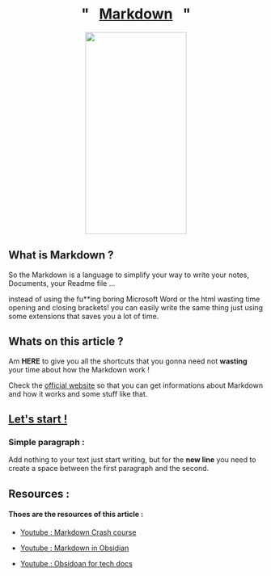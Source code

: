 <h1 align = "center" >"&nbsp;&nbsp;&nbsp;<u>Markdown</u>&nbsp;&nbsp;&nbsp;"</h1>


<img src="https://i.imgflip.com/9bnw7r.jpg" width=auto height="400" style="display: block; margin: auto; width: 200px;">

## What is Markdown ?

So the Markdown is a language to simplify your way to write your notes, Documents, your Readme file ... 

instead of using the fu**ing boring Microsoft Word or the html wasting time opening and closing brackets! you can easily write the same thing just using some extensions that saves you a lot of time. 

## Whats on this article ?

Am **HERE** to give you all the shortcuts that you gonna need not **wasting** your time about how the Markdown work !

Check the [official website](https://www.markdownguide.org/getting-started/) so that you can get informations about Markdown and how it works and some stuff like that. 

## <u>Let's start !</u>

### Simple paragraph : 

Add nothing to your text just start writing, but for the **new line** you need to create a space between the first paragraph and the second.


## Resources :
#### Thoes are the resources of this article :
- [Youtube : Markdown Crash course](https://www.youtube.com/watch?v=_PPWWRV6gbA&t=60s&ab_channel=WebDevSimplified)  

- [Youtube : Markdown in Obsidian](https://www.youtube.com/watch?v=d8fXEhWy_rY&ab_channel=FromSergio)

- [Youtube : Obsidoan for tech docs](https://www.youtube.com/watch?v=cBzc5r-FNW0&ab_channel=ChristianLempa)

